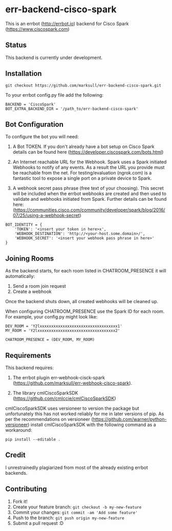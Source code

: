 err-backend-cisco-spark
======

This is an errbot (http://errbot.io) backend for Cisco Spark (https://www.ciscospark.com)


## Status

This backend is currently under development.


## Installation

```
git checkout https://github.com/marksull/err-backend-cisco-spark.git
```

To your errbot config.py file add the following:

```
BACKEND = 'CiscoSpark'
BOT_EXTRA_BACKEND_DIR = '/path_to/err-backend-cisco-spark'
```

## Bot Configuration


To configure the bot you will need:

1. A Bot TOKEN. If you don't already have a bot setup on Cisco Spark details can be
   found here (https://developer.ciscospark.com/bots.html)

2. An Internet reachable URL for the Webhook. Spark uses a Spark initiated Webhooks to notify of any events. As a result
   the URL you provide must be reachable from the net. For testing/evaluation (ngrok.com) is a fantastic tool to expose
   a single port on a private device to Spark.

3. A webhook secret pass phrase (free text of your choosing). This secret will be included when the errbot webhooks
   are created and then used to validate and webhooks initiated from Spark. Further details can be found here:
   (https://communities.cisco.com/community/developer/spark/blog/2016/07/25/using-a-webhook-secret)


```
BOT_IDENTITY = {
    'TOKEN': '<insert your token in here>x',
    'WEBHOOK_DESTINATION': 'http://<your-host.some.domain>/',
    'WEBHOOK_SECRET': '<insert your webhook pass phrase in here>'
}
```

## Joining Rooms

As the backend starts, for each room listed in CHATROOM_PRESENCE it will automatically:

1. Send a room join request
2. Create a webhook

Once the backend shuts down, all created webhooks will be cleaned up.

When configuring CHATROOM_PRESENCE use the Spark ID for each room. For example, your config.py might look like:

```
DEV_ROOM = 'Y2lxxxxxxxxxxxxxxxxxxxxxxxxxxxxxxxxxx1'
MY_ROOM = 'Y2lxxxxxxxxxxxxxxxxxxxxxxxxxxxxxxxxxx2'

CHATROOM_PRESENCE = (DEV_ROOM, MY_ROOM)
```

## Requirements

This backend requires:

1. The errbot plugin err-webhook-cisck-spark (https://github.com/marksull/err-webhook-cisco-spark).

2. The library cmlCiscoSparkSDK (https://github.com/cmlccie/cmlCiscoSparkSDK)

cmlCiscoSparkSDK uses versioneer to version the package but unfortunately this has not worked reliably for me in
later versions of pip. As per the recommendations on versioneer (https://github.com/warner/python-versioneer) install
cmlCiscoSparkSDK with the following command as a workaround:

```
pip install --editable .
```

## Credit

I unrestrainedly plagiarized from most of the already existing errbot backends.


## Contributing

1. Fork it!
2. Create your feature branch: `git checkout -b my-new-feature`
3. Commit your changes: `git commit -am 'Add some feature'`
4. Push to the branch: `git push origin my-new-feature`
5. Submit a pull request :D
